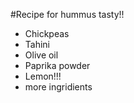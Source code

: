 #Recipe for hummus tasty!!

- Chickpeas
- Tahini
- Olive oil
- Paprika powder
- Lemon!!!
- more ingridients


